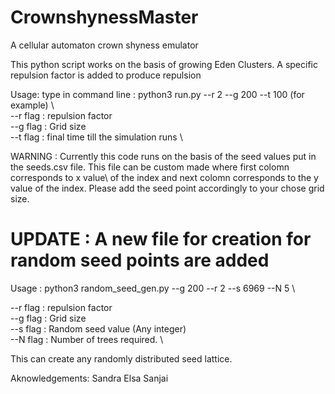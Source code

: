 # CrownshynessMaster
A cellular automaton crown shyness emulator

This python script works on the basis of growing Eden Clusters. A specific repulsion factor is added to produce repulsion

Usage:
type in command line :  python3 run.py --r 2 --g 200 --t 100 (for example) \   
--r flag : repulsion factor\
--g flag : Grid size \
--t flag : final time till the simulation runs \

WARNING : Currently this code runs on the basis of the seed values put in the seeds.csv file. This file can be custom made where first colomn corresponds to x value\ of the index and next colomn corresponds to the y value of the index. Please add the seed point accordingly to your chose grid size.

# UPDATE : A new file for creation for random seed points are added 
Usage :  python3 random_seed_gen.py --g 200 --r 2 --s 6969 --N 5 \

--r flag : repulsion factor\
--g flag : Grid size \
--s flag : Random seed value (Any integer) \
--N flag : Number of trees required. \

This can create any randomly distributed seed lattice.

Aknowledgements: Sandra Elsa Sanjai





